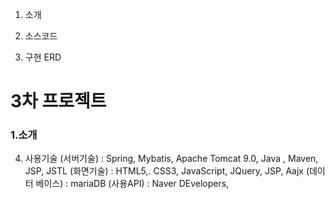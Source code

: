 1. 소개

2. 소스코드

3. 구현 ERD

# 3차 프로젝트
### 1.소개

4. 사용기술
(서버기술) : Spring, Mybatis, Apache Tomcat 9.0, Java , Maven, JSP, JSTL
(화면기술) : HTML5,. CSS3, JavaScript, JQuery, JSP, Aajx
(데이터 베이스) : mariaDB
(사용API) :  Naver DEvelopers, 

